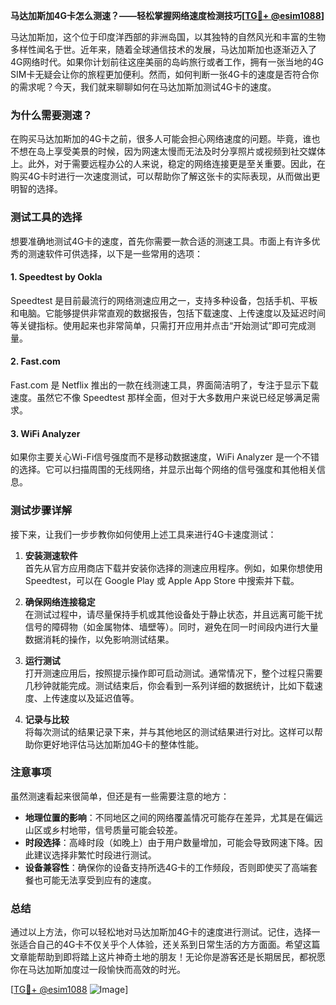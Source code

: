 **马达加斯加4G卡怎么测速？——轻松掌握网络速度检测技巧[[TG💪+ @esim1088](https://t.me/s/esim1088)]**

马达加斯加，这个位于印度洋西部的非洲岛国，以其独特的自然风光和丰富的生物多样性闻名于世。近年来，随着全球通信技术的发展，马达加斯加也逐渐迈入了4G网络时代。如果你计划前往这座美丽的岛屿旅行或者工作，拥有一张当地的4G SIM卡无疑会让你的旅程更加便利。然而，如何判断一张4G卡的速度是否符合你的需求呢？今天，我们就来聊聊如何在马达加斯加测试4G卡的速度。

### 为什么需要测速？

在购买马达加斯加的4G卡之前，很多人可能会担心网络速度的问题。毕竟，谁也不想在岛上享受美景的时候，因为网速太慢而无法及时分享照片或视频到社交媒体上。此外，对于需要远程办公的人来说，稳定的网络连接更是至关重要。因此，在购买4G卡时进行一次速度测试，可以帮助你了解这张卡的实际表现，从而做出更明智的选择。

### 测试工具的选择

想要准确地测试4G卡的速度，首先你需要一款合适的测速工具。市面上有许多优秀的测速软件可供选择，以下是一些常用的选项：

#### 1. Speedtest by Ookla
Speedtest 是目前最流行的网络测速应用之一，支持多种设备，包括手机、平板和电脑。它能够提供非常直观的数据报告，包括下载速度、上传速度以及延迟时间等关键指标。使用起来也非常简单，只需打开应用并点击“开始测试”即可完成测量。

#### 2. Fast.com
Fast.com 是 Netflix 推出的一款在线测速工具，界面简洁明了，专注于显示下载速度。虽然它不像 Speedtest 那样全面，但对于大多数用户来说已经足够满足需求。

#### 3. WiFi Analyzer
如果你主要关心Wi-Fi信号强度而不是移动数据速度，WiFi Analyzer 是一个不错的选择。它可以扫描周围的无线网络，并显示出每个网络的信号强度和其他相关信息。

### 测试步骤详解

接下来，让我们一步步教你如何使用上述工具来进行4G卡速度测试：

1. **安装测速软件**  
   首先从官方应用商店下载并安装你选择的测速应用程序。例如，如果你想使用 Speedtest，可以在 Google Play 或 Apple App Store 中搜索并下载。

2. **确保网络连接稳定**  
   在测试过程中，请尽量保持手机或其他设备处于静止状态，并且远离可能干扰信号的障碍物（如金属物体、墙壁等）。同时，避免在同一时间段内进行大量数据消耗的操作，以免影响测试结果。

3. **运行测试**  
   打开测速应用后，按照提示操作即可启动测试。通常情况下，整个过程只需要几秒钟就能完成。测试结束后，你会看到一系列详细的数据统计，比如下载速度、上传速度以及延迟值等。

4. **记录与比较**  
   将每次测试的结果记录下来，并与其他地区的测试结果进行对比。这样可以帮助你更好地评估马达加斯加4G卡的整体性能。

### 注意事项

虽然测速看起来很简单，但还是有一些需要注意的地方：

- **地理位置的影响**：不同地区之间的网络覆盖情况可能存在差异，尤其是在偏远山区或乡村地带，信号质量可能会较差。
- **时段选择**：高峰时段（如晚上）由于用户数量增加，可能会导致网速下降。因此建议选择非繁忙时段进行测试。
- **设备兼容性**：确保你的设备支持所选4G卡的工作频段，否则即使买了高端套餐也可能无法享受到应有的速度。

### 总结

通过以上方法，你可以轻松地对马达加斯加4G卡的速度进行测试。记住，选择一张适合自己的4G卡不仅关乎个人体验，还关系到日常生活的方方面面。希望这篇文章能帮助到即将踏上这片神奇土地的朋友！无论你是游客还是长期居民，都祝愿你在马达加斯加度过一段愉快而高效的时光。

[[TG💪+ @esim1088](https://t.me/s/esim1088) ![Image](https://i.postimg.cc/4NQfJmqS/Snipaste-2025-05-13-00-14-12.png)]